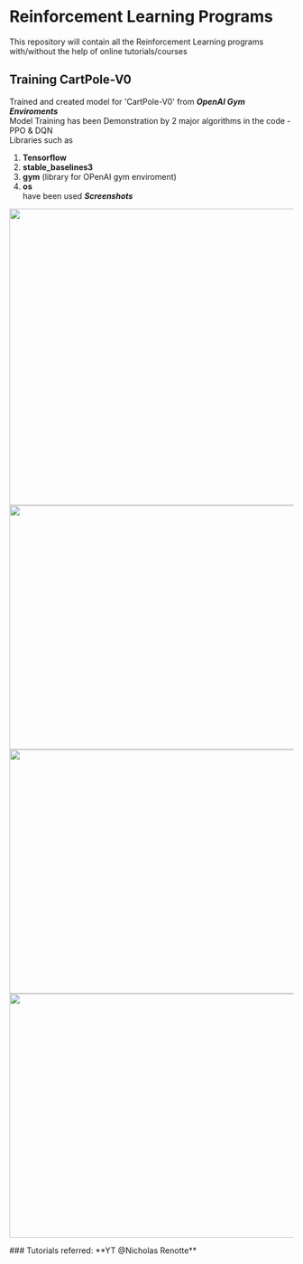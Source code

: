 # Reinforcement Learning Programs 
This repository will contain all the Reinforcement Learning programs
with/without the help of online tutorials/courses

## Training CartPole-V0
Trained and created model for 'CartPole-V0' from ***OpenAI Gym Enviroments*** <br>
Model Training has been Demonstration by 2 major algorithms in the code - PPO & DQN <br>
Libraries such as<br>
1. **Tensorflow**<br>
2. **stable_baselines3**<br>
3. **gym** (library for OPenAI gym enviroment)<br>
4. **os**<br>
have been used
***Screenshots***
<p align="left"> 
  <img src="https://github.com/kev0-4/Reinforcement-Learning-Programs/assets/110706642/0cdc9099-c9bf-4a3c-ac91-e77a667d915a" width="740" height="525">
  <img src="https://github.com/kev0-4/Reinforcement-Learning-Programs/assets/110706642/fa955aa3-e61d-4870-98b6-54266257a730" width="768" height="432">
  <img src="https://github.com/kev0-4/Reinforcement-Learning-Programs/assets/110706642/0847e232-ac2d-475b-b518-0da8a9131322" width="768" height="432">
  <img src="https://github.com/kev0-4/Reinforcement-Learning-Programs/assets/110706642/0795b1a4-edd2-4554-8260-5474c8e6684f" width="768" height="432">
</p>
### Tutorials referred:
**YT @Nicholas Renotte**
